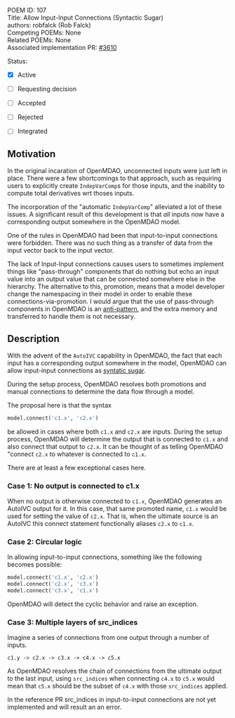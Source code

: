 POEM ID: 107  
Title:  Allow Input-Input Connections (Syntactic Sugar)  
authors: robfalck (Rob Falck)   
Competing POEMs: None  
Related POEMs:  None  
Associated implementation PR:  [#3610](https://github.com/OpenMDAO/OpenMDAO/pull/3610)  

Status:  

- [x] Active  
- [ ] Requesting decision  
- [ ] Accepted  
- [ ] Rejected  
- [ ] Integrated  


## Motivation

In the original incaration of OpenMDAO, unconnected inputs were just left in place. There were a few shortcomings to that approach, such as requiring users to explicitly create `IndepVarComp`s for those inputs, and the inability to compute total derivatives wrt thoses inputs.

The incorporation of the "automatic `IndepVarComp`" alleviated a lot of these issues.
A significant result of this development is that _all_ inputs now have a corresponding output somewhere in the OpenMDAO model.

One of the rules in OpenMDAO had been that input-to-input connections were forbidden.
There was no such thing as a transfer of data from the input vector back to the input vector.

The lack of Input-Input connections causes users to sometimes implement things like "pass-through" components that do nothing but echo an input value into an output value that can be connected somewhere else in the hierarchy.
The alternative to this, promotion, means that a model developer change the namespacing in their model in order to enable these connections-via-promotion.
I would argue that the use of pass-through components in OpenMDAO is an [anti-pattern](https://en.wikipedia.org/wiki/Anti-pattern), and the extra memory and transferred to handle them is not necessary.

## Description

With the advent of the `AutoIVC` capability in OpenMDAO, the fact that each input has a corresponding output somewhere in the model, OpenMDAO can allow input-input connections as [syntatic sugar](https://en.wikipedia.org/wiki/Syntactic_sugar).

During the setup process, OpenMDAO resolves both promotions and manual connections to determine the data flow through a model.

The proposal here is that the syntax

```python
model.connect('c1.x', 'c2.x')
```

be allowed in cases where both `c1.x` and `c2.x` are inputs.
During the setup process, OpenMDAO will determine the output that is connected to `c1.x` and also connect that output to `c2.x`. It can be thought of as telling OpenMDAO "connect `c2.x` to whatever is connected to `c1.x`.

There are at least a few exceptional cases here.

### Case 1: No output is connected to c1.x

When no output is otherwise connected to `c1.x`, OpenMDAO generates an AutoIVC output for it. In this case, that same promoted name, `c1.x` would be used for setting the value of `c2.x`.  That is, when the ultimate source is an AutoIVC this connect statement functionally aliases `c2.x` to `c1.x`.

### Case 2: Circular logic

In allowing input-to-input connections, something like the following becomes possible:

```python
model.connect('c1.x', 'c2.x')
model.connect('c2.x', 'c3.x')
model.connect('c3.x', 'c1.x')
```

OpenMDAO will detect the cyclic behavior and raise an exception.

### Case 3: Multiple layers of src_indices

Imagine a series of connections from one output through a number of inputs.

```
c1.y -> c2.x -> c3.x -> c4.x -> c5.x
```

As OpenMDAO resolves the chain of connections from the ultimate output to the last input, using `src_indices` when connecting `c4.x` to `c5.x` would mean that `c5.x` should be the subset of `c4.x` with those `src_indices` applied.

In the reference PR src_indices in input-to-input connections are not yet implemented and will result an an error.

